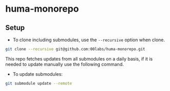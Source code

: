 # huma-monorepo

## Setup
- To clone including submodules, use the `--recursive` option when clone.
```bash
git clone --recursive git@github.com:00labs/huma-monorepo.git
```

This repo fetches updates from all submodules on a daily basis, if it is needed to update manually use the following command.
- To update submodules: 
```bash
git submodule update --remote
```
